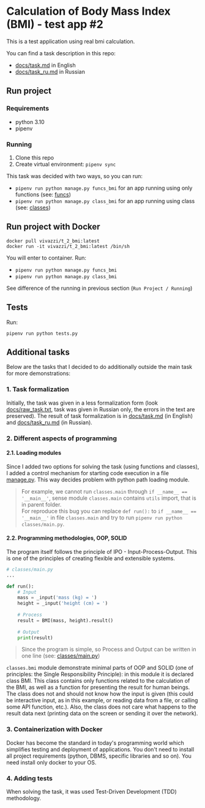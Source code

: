 # Calculation of Body Mass Index (BMI) - test app #2

This is a test application using real bmi calculation.

You can find a task description in this repo:

- [docs/task.md](docs/task.md) in English
- [docs/task_ru.md](docs/task_ru.md) in Russian


## Run project

### Requirements

- python 3.10
- pipenv

### Running

1. Clone this repo
2. Create virtual environment: `pipenv sync`

This task was decided with two ways, so you can run:

- `pipenv run python manage.py funcs_bmi` for an app running using only functions (see: [funcs](funcs))
- `pipenv run python manage.py class_bmi` for an app running using class (see: [classes](classes))


## Run project with Docker

```
docker pull vivazzi/t_2_bmi:latest
docker run -it vivazzi/t_2_bmi:latest /bin/sh
```

You will enter to container. Run:

- `pipenv run python manage.py funcs_bmi`
- `pipenv run python manage.py class_bmi`

See difference of the running in previous section (`Run Project / Running`)


## Tests

Run:

```
pipenv run python tests.py
```


## Additional tasks

Below are the tasks that I decided to do additionally outside the main task for more
demonstrations:

### 1. Task formalization

Initially, the task was given in a less formalization form (look [docs/raw_task.txt](docs/raw_task.txt), task was given in Russian only, the errors in the text are preserved). 
The result of task formalization is in [docs/task.md](docs/task.md) (in English) and [docs/task_ru.md](docs/task_ru.md) (in Russian).

### 2. Different aspects of programming

#### 2.1. Loading modules

Since I added two options for solving the task (using functions and classes), 
I added a control mechanism for starting code execution in a file [manage.py](manage.py).
This way decides problem with python path loading module. 

> For example, we cannot run `classes.main` through `if __name__ == '__main__'`, sense
module `classes.main` contains `utils` import, that is in parent folder.  
> For reproduce this bug you can replace `def run():` to
> `if __name__ == '__main__'` in file `classes.main` and try to run `pipenv run python classes/main.py`.

#### 2.2. Programming methodologies, OOP, SOLID

The program itself follows the principle of IPO - Input-Process-Output. This is one of the principles of creating flexible and extensible systems.

```python
# classes/main.py
...

def run():
    # Input
    mass = _input('mass (kg) = ')
    height = _input('height (cm) = ')
    
    # Process
    result = BMI(mass, height).result()
    
    # Output
    print(result)
```

> Since the program is simple, so Process and Output can be written in one line (see: [classes/main.py](classes/main.py))


`classes.bmi` module demonstrate minimal parts of OOP and SOLID (one of principles: the Single Responsibility Principle): 
in this module it is declared class BMI. This class contains only functions related to the calculation of the BMI, 
as well as a function for presenting the result for human beings. The class does not and should not know how the input is given 
(this could be interactive input, as in this example, or reading data from a file, or calling some API function, etc.). 
Also, the class does not care what happens to the result data next (printing data on the screen or sending it over the network).

### 3. Containerization with Docker

Docker has become the standard in today's programming world which simplifies testing and deployment of applications. You don't need to install all project requirements 
(python, DBMS, specific libraries and so on). You need install only docker to your OS.

### 4. Adding tests

When solving the task, it was used Test-Driven Development (TDD) methodology.